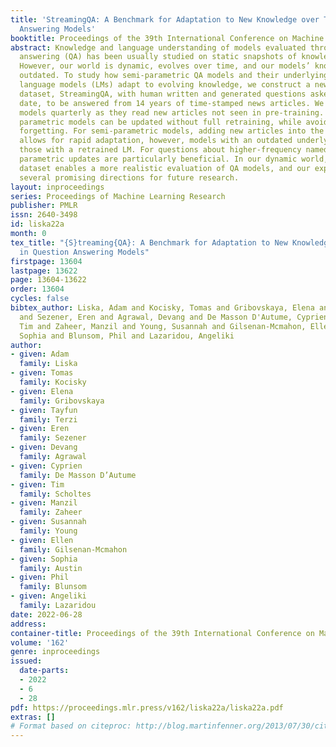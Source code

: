 ```yaml
---
title: 'StreamingQA: A Benchmark for Adaptation to New Knowledge over Time in Question
  Answering Models'
booktitle: Proceedings of the 39th International Conference on Machine Learning
abstract: Knowledge and language understanding of models evaluated through question
  answering (QA) has been usually studied on static snapshots of knowledge, like Wikipedia.
  However, our world is dynamic, evolves over time, and our models’ knowledge becomes
  outdated. To study how semi-parametric QA models and their underlying parametric
  language models (LMs) adapt to evolving knowledge, we construct a new large-scale
  dataset, StreamingQA, with human written and generated questions asked on a given
  date, to be answered from 14 years of time-stamped news articles. We evaluate our
  models quarterly as they read new articles not seen in pre-training. We show that
  parametric models can be updated without full retraining, while avoiding catastrophic
  forgetting. For semi-parametric models, adding new articles into the search space
  allows for rapid adaptation, however, models with an outdated underlying LM under-perform
  those with a retrained LM. For questions about higher-frequency named entities,
  parametric updates are particularly beneficial. In our dynamic world, the StreamingQA
  dataset enables a more realistic evaluation of QA models, and our experiments highlight
  several promising directions for future research.
layout: inproceedings
series: Proceedings of Machine Learning Research
publisher: PMLR
issn: 2640-3498
id: liska22a
month: 0
tex_title: "{S}treaming{QA}: A Benchmark for Adaptation to New Knowledge over Time
  in Question Answering Models"
firstpage: 13604
lastpage: 13622
page: 13604-13622
order: 13604
cycles: false
bibtex_author: Liska, Adam and Kocisky, Tomas and Gribovskaya, Elena and Terzi, Tayfun
  and Sezener, Eren and Agrawal, Devang and De Masson D'Autume, Cyprien and Scholtes,
  Tim and Zaheer, Manzil and Young, Susannah and Gilsenan-Mcmahon, Ellen and Austin,
  Sophia and Blunsom, Phil and Lazaridou, Angeliki
author:
- given: Adam
  family: Liska
- given: Tomas
  family: Kocisky
- given: Elena
  family: Gribovskaya
- given: Tayfun
  family: Terzi
- given: Eren
  family: Sezener
- given: Devang
  family: Agrawal
- given: Cyprien
  family: De Masson D’Autume
- given: Tim
  family: Scholtes
- given: Manzil
  family: Zaheer
- given: Susannah
  family: Young
- given: Ellen
  family: Gilsenan-Mcmahon
- given: Sophia
  family: Austin
- given: Phil
  family: Blunsom
- given: Angeliki
  family: Lazaridou
date: 2022-06-28
address:
container-title: Proceedings of the 39th International Conference on Machine Learning
volume: '162'
genre: inproceedings
issued:
  date-parts:
  - 2022
  - 6
  - 28
pdf: https://proceedings.mlr.press/v162/liska22a/liska22a.pdf
extras: []
# Format based on citeproc: http://blog.martinfenner.org/2013/07/30/citeproc-yaml-for-bibliographies/
---
```

